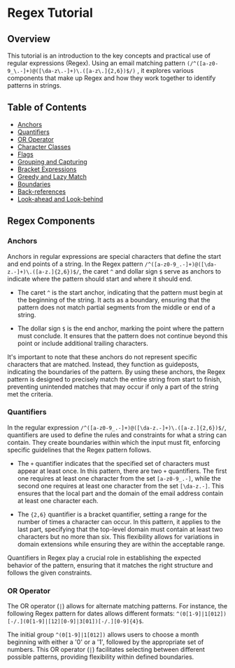 # Regex Tutorial

## Overview
This tutorial is an introduction to the key concepts and practical use of regular expressions (Regex). Using an email matching pattern `(/^([a-z0-9_\.-]+)@([\da-z\.-]+)\.([a-z\.]{2,6})$/)` , it explores various components that make up Regex and how they work together to identify patterns in strings.

## Table of Contents

- [Anchors](#anchors)
- [Quantifiers](#quantifiers)
- [OR Operator](#or-operator)
- [Character Classes](#character-classes)
- [Flags](#flags)
- [Grouping and Capturing](#grouping-and-capturing)
- [Bracket Expressions](#bracket-expressions)
- [Greedy and Lazy Match](#greedy-and-lazy-match)
- [Boundaries](#boundaries)
- [Back-references](#back-references)
- [Look-ahead and Look-behind](#look-ahead-and-look-behind)

## Regex Components
### Anchors
Anchors in regular expressions are special characters that define the start and end points of a string. In the Regex pattern `/^([a-z0-9_.-]+)@([\da-z.-]+)\.([a-z.]{2,6})$/`, the caret `^` and dollar sign `$` serve as anchors to indicate where the pattern should start and where it should end.

- The caret `^` is the start anchor, indicating that the pattern must begin at the beginning of the string. It acts as a boundary, ensuring that the pattern does not match partial segments from the middle or end of a string.

- The dollar sign `$` is the end anchor, marking the point where the pattern must conclude. It ensures that the pattern does not continue beyond this point or include additional trailing characters.

It's important to note that these anchors do not represent specific characters that are matched. Instead, they function as guideposts, indicating the boundaries of the pattern. By using these anchors, the Regex pattern is designed to precisely match the entire string from start to finish, preventing unintended matches that may occur if only a part of the string met the criteria.

### Quantifiers

In the regular expression `/^([a-z0-9_.-]+)@([\da-z.-]+)\.([a-z.]{2,6})$/`, quantifiers are used to define the rules and constraints for what a string can contain. They create boundaries within which the input must fit, enforcing specific guidelines that the Regex pattern follows.

- The `+` quantifier indicates that the specified set of characters must appear at least once. In this pattern, there are two `+` quantifiers. The first one requires at least one character from the set `[a-z0-9_.-]`, while the second one requires at least one character from the set `[\da-z.-]`. This ensures that the local part and the domain of the email address contain at least one character each.

- The `{2,6}` quantifier is a bracket quantifier, setting a range for the number of times a character can occur. In this pattern, it applies to the last part, specifying that the top-level domain must contain at least two characters but no more than six. This flexibility allows for variations in domain extensions while ensuring they are within the acceptable range.

Quantifiers in Regex play a crucial role in establishing the expected behavior of the pattern, ensuring that it matches the right structure and follows the given constraints.


### OR Operator
The OR operator (`|`) allows for alternate matching patterns. For instance, the following Regex pattern for dates allows different formats: `^(0[1-9]|1[012])[-/.](0[1-9]|[12][0-9]|3[01])[-/.][0-9]{4}$`.

The initial group `^(0[1-9]|1[012])` allows users to choose a month beginning with either a '0' or a '1', followed by the appropriate set of numbers. This OR operator (`|`) facilitates selecting between different possible patterns, providing flexibility within defined boundaries.